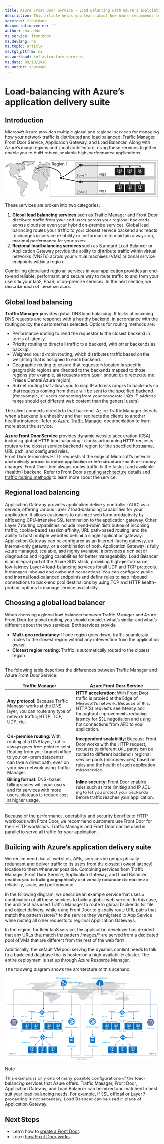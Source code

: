 ```yaml
---
title: Azure Front Door Service - Load Balancing with Azure's applciation delivery suite | Microsoft Docs
description: This article helps you learn about how Azure recommends load balancing with it's application delivery suite
services: frontdoor
documentationcenter: ''
author: sharad4u
ms.service: frontdoor
ms.devlang: na
ms.topic: article
ms.tgt_pltfrm: na
ms.workload: infrastructure-services
ms.date: 09/10/2018
ms.author: sharadag
---
```


# Load-balancing with Azure’s application delivery suite

## Introduction
Microsoft Azure provides multiple global and regional services for managing how your network traffic is distributed and load balanced: Traffic Manager, Front Door Service, Application Gateway, and Load Balancer.  Along with Azure’s many regions and zonal architecture, using these services together enable you to build robust, scalable high-performance applications.

![Application Delivery Suite ][1]
 
These services are broken into two categories:
1. **Global load balancing services** such as Traffic Manager and Front Door distribute traffic from your end users across your regional backends, across clouds or even your hybrid on-premise services. Global load balancing routes your traffic to your closest service backend and reacts to changes in service reliability or performance to maintain always-on, maximal performance for your users. 
2. **Regional load balancing services** such as Standard Load Balancer or Application Gateway provide the ability to distribute traffic within virtual networks (VNETs) across your virtual machines (VMs) or zonal service endpoints within a region.

Combining global and regional services in your application provides an end-to-end reliable, performant, and secure way to route traffic to and from your users to your IaaS, PaaS, or on-premise services. In the next section, we describe each of these services.

## Global load balancing
**Traffic Manager** provides global DNS load balancing. It looks at incoming DNS requests and responds with a healthy backend, in accordance with the routing policy the customer has selected. Options for routing methods are:
- Performance routing to send the requestor to the closest backend in terms of latency.
- Priority routing to direct all traffic to a backend, with other backends as back up.
- Weighted round-robin routing, which distributes traffic based on the weighting that is assigned to each backend.
- Geographic routing to ensure that requestors located in specific geographic regions are directed to the backends mapped to those regions (for example, all requests from Spain should be directed to the France Central Azure region)
- Subnet routing that allows you to map IP address ranges to backends so that requests coming from those will be sent to the specified backend (for example, all users connecting from your corporate HQ’s IP address range should get different web content than the general users)

The client connects directly to that backend. Azure Traffic Manager detects when a backend is unhealthy and then redirects the clients to another healthy instance. Refer to [Azure Traffic Manager](../traffic-manager/traffic-manager-overview.md) documentation to learn more about the service.

**Azure Front Door Service** provides dynamic website acceleration (DSA) including global HTTP load balancing.  It looks at incoming HTTP requests routes to the closest service backend / region for the specified hostname, URL path, and configured rules.  
Front Door terminates HTTP requests at the edge of Microsoft’s network and actively probes to detect application or infrastructure health or latency changes.  Front Door then always routes traffic to the fastest and available (healthy) backend. Refer to Front Door's [routing architecture](front-door-routing-architecture.md) details and [traffic routing methods](front-door-routing-methods.md) to learn more about the service.

## Regional load balancing
Application Gateway provides application delivery controller (ADC) as a service, offering various Layer 7 load-balancing capabilities for your application. It allows customers to optimize web farm productivity by offloading CPU-intensive SSL termination to the application gateway. Other Layer 7 routing capabilities include round-robin distribution of incoming traffic, cookie-based session affinity, URL path-based routing, and the ability to host multiple websites behind a single application gateway. Application Gateway can be configured as an Internet-facing gateway, an internal-only gateway, or a combination of both. Application Gateway is fully Azure managed, scalable, and highly available. It provides a rich set of diagnostics and logging capabilities for better manageability.
Load Balancer is an integral part of the Azure SDN stack, providing high-performance, low-latency Layer 4 load-balancing services for all UDP and TCP protocols. It manages inbound and outbound connections. You can configure public and internal load-balanced endpoints and define rules to map inbound connections to back-end pool destinations by using TCP and HTTP health-probing options to manage service availability.


## Choosing a global load balancer
When choosing a global load balancer between Traffic Manager and Azure Front Door for global routing, you should consider what’s similar and what’s different about the two services.   Both services provide
- **Multi-geo redundancy:** If one region goes down, traffic seamlessly routes to the closest region without any intervention from the application owner.
- **Closest region routing:** Traffic is automatically routed to the closest region

</br>The following table describes the differences between Traffic Manager and Azure Front Door Service:</br>

| Traffic Manager |	Azure Front Door Service |
| --------------- | ------------------------ |
|**Any protocol:** Because Traffic Manager works at the DNS layer, you can route any type of network traffic; HTTP, TCP, UDP, etc. | **HTTP acceleration:** With Front Door traffic is proxied at the Edge of Microsoft’s network.  Because of this, HTTP(S) requests see latency and throughput improvements reducing latency for SSL negotiation and using hot connections from AFD to your application.|
|**On-premise routing:** With routing at a DNS layer, traffic always goes from point to point.  Routing from your branch office to your on-prem datacenter can take a direct path; even on your own network using Traffic Manager. | **Independent scalability:** Because Front Door works with the HTTP request, requests to different URL paths can be routed to different backend / regional service pools (microservices) based on rules and the health of each application microservice.|
|**Billing format:** DNS-based billing scales with your users and for services with more users, plateaus to reduce cost at higher usage. |**Inline security:** Front Door enables rules such as rate limiting and IP ACL-ing to let you protect your backends before traffic reaches your application. 

</br>Because of the performance, operability and security benefits to HTTP workloads with Front Door, we recommend customers use Front Door for their HTTP workloads.    Traffic Manager and Front Door can be used in parallel to serve all traffic for your application. 

## Building with Azure’s application delivery suite 
We recommend that all websites, APIs, services be geographically redundant and deliver traffic to its users from the closest (lowest latency) location to them whenever possible.  Combining services from Traffic Manager, Front Door Service, Application Gateway, and Load Balancer enables you to build geographically and zonally redundant to maximize reliability, scale, and performance.

In the following diagram, we describe an example service that uses a combination of all these services to build a global web service.   In this case, the architect has used Traffic Manager to route to global backends for file and object delivery, while using Front Door to globally route URL paths that match the pattern /store/* to the service they’ve migrated to App Service while routing all other requests to regional Application Gateways.

In the region, for their IaaS service, the application developer has decided that any URLs that match the pattern /images/* are served from a dedicated pool of VMs that are different from the rest of the web farm.

Additionally, the default VM pool serving the dynamic content needs to talk to a back-end database that is hosted on a high-availability cluster. The entire deployment is set up through Azure Resource Manager.

The following diagram shows the architecture of this scenario:

![Application Delivery Suite Detailed Architecture][2] 

> [!NOTE]
> This example is only one of many possible configurations of the load-balancing services that Azure offers. Traffic Manager, Front Door, Application Gateway, and Load Balancer can be mixed and matched to best suit your load-balancing needs. For example, if SSL offload or Layer 7 processing is not necessary, Load Balancer can be used in place of Application Gateway.


## Next Steps

- Learn how to [create a Front Door](quickstart-create-front-door.md).
- Learn [how Front Door works](front-door-routing-architecture.md).

<!--Image references-->
[1]: ./media/front-door-lb-with-azure-app-delivery-suite/application-delivery-figure1.png
[2]: ./media/front-door-lb-with-azure-app-delivery-suite/application-delivery-figure2.png
